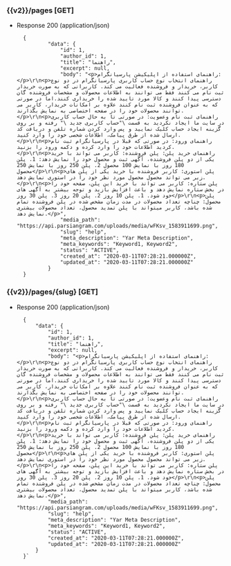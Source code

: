 ### {{v2}}/pages [GET]


+ Response 200 (application/json)

        {
                "data": {
                    "id": 1,
                    "author_id": 1,
                    "title": "راهنما",
                    "excerpt": null,
                    "body": "<p>راهنمای استفاده از اپلیکیشن پارسیانگرام:</p>\r\n<p>راهنمای انتخاب نوع حساب کاربری پارسیانگرام در دو نوع کاربر، خریدار و فروشنده فعالیت می کند. کاربرانی که به صورت خریدار ثبت نام می کنند فقط می توانند به اطلاعات محصولات و مشخصات فروشنده گان دسترسی پیدا کنند و کالا مورد تایید شده را خریداری کنند.اما در صورتی که به عنوان فروشنده ثبت نام کنند علاوه بر امکانات خریدار، کاربر می توانند محصولات خود را در صفحه اختصاصی به نمایش بگذارند.</p>\r\n<p>راهنمای ثبت نام وعضویت: در صورتی تا به حال حساب کاربری در سایت ما ایجاد نکردید به قسمت \"حساب کاربری جدید \" رفته و بر روی گزینه ایجاد حساب کلیک نمایید و پس وارد کردن شماره تلفن و دریافت کد ارسال شده از طرق پیامک، اطلاعات شخصی خود را وارد کنید.</p>\r\n<p>راهنمای ورود: در صورتی که قبلا در پارسیانگرام ثبت نام کردید اطلاعات خود را وارد کرده و دکمه ورود را بزنید.</p>\r\n<p>راهنمای خرید پلن: پلن فروشنده: کاربر می تواند با خرید یکی از دو پلن فروشنده، آگهی ثبت و محصول خود را نمایش دهد: 1. پلن 180 روز با نمایش 100 محصول 2. پلن 250 روز با نمایش 250 محصول</p>\r\n<p>پلن استوری: کاربر فروشنده با خرید یکی از پلن های زیر می تواند محصول محصول مورد نظر خود را در استوری نمایش دهد.</p>\r\n<p>پلن ستاره: کاربر می تواند با خرید این پلن، صفحه خود را در بخش ستاره نمایش دهد و باعث افزایش بازید و توجه بیشتر به آگهی های خود شود. 1. پلن 10 روز 2. پلن 20 روز 3. پلن 30 روز</p>\r\n<p>پلن محصول: چناچه تعداد محصولات در مدت زمان مشخص شده در پلن فروشنده تمام شده باشد، کاربر میتواند با پلن تمدید محصول، تعداد محصولات بیشتری نمایش دهد.</p>",
                    "media_path": "https://api.parsiangram.com/uploads/media/wFKsv_1583911699.png",
                    "slug": "help",
                    "meta_description": "Yar Meta Description",
                    "meta_keywords": "Keyword1, Keyword2",
                    "status": "ACTIVE",
                    "created_at": "2020-03-11T07:28:21.000000Z",
                    "updated_at": "2020-03-11T07:28:21.000000Z"
                }
        }



### {{v2}}/pages/{slug} [GET]


        
+ Response 200 (application/json)

        {
            "data": {
                "id": 1,
                "author_id": 1,
                "title": "راهنما",
                "excerpt": null,
                "body": "<p>راهنمای استفاده از اپلیکیشن پارسیانگرام:</p>\r\n<p>راهنمای انتخاب نوع حساب کاربری پارسیانگرام در دو نوع کاربر، خریدار و فروشنده فعالیت می کند. کاربرانی که به صورت خریدار ثبت نام می کنند فقط می توانند به اطلاعات محصولات و مشخصات فروشنده گان دسترسی پیدا کنند و کالا مورد تایید شده را خریداری کنند.اما در صورتی که به عنوان فروشنده ثبت نام کنند علاوه بر امکانات خریدار، کاربر می توانند محصولات خود را در صفحه اختصاصی به نمایش بگذارند.</p>\r\n<p>راهنمای ثبت نام وعضویت: در صورتی تا به حال حساب کاربری در سایت ما ایجاد نکردید به قسمت \"حساب کاربری جدید \" رفته و بر روی گزینه ایجاد حساب کلیک نمایید و پس وارد کردن شماره تلفن و دریافت کد ارسال شده از طرق پیامک، اطلاعات شخصی خود را وارد کنید.</p>\r\n<p>راهنمای ورود: در صورتی که قبلا در پارسیانگرام ثبت نام کردید اطلاعات خود را وارد کرده و دکمه ورود را بزنید.</p>\r\n<p>راهنمای خرید پلن: پلن فروشنده: کاربر می تواند با خرید یکی از دو پلن فروشنده، آگهی ثبت و محصول خود را نمایش دهد: 1. پلن 180 روز با نمایش 100 محصول 2. پلن 250 روز با نمایش 250 محصول</p>\r\n<p>پلن استوری: کاربر فروشنده با خرید یکی از پلن های زیر می تواند محصول محصول مورد نظر خود را در استوری نمایش دهد.</p>\r\n<p>پلن ستاره: کاربر می تواند با خرید این پلن، صفحه خود را در بخش ستاره نمایش دهد و باعث افزایش بازید و توجه بیشتر به آگهی های خود شود. 1. پلن 10 روز 2. پلن 20 روز 3. پلن 30 روز</p>\r\n<p>پلن محصول: چناچه تعداد محصولات در مدت زمان مشخص شده در پلن فروشنده تمام شده باشد، کاربر میتواند با پلن تمدید محصول، تعداد محصولات بیشتری نمایش دهد.</p>",
                "media_path": "https://api.parsiangram.com/uploads/media/wFKsv_1583911699.png",
                "slug": "help",
                "meta_description": "Yar Meta Description",
                "meta_keywords": "Keyword1, Keyword2",
                "status": "ACTIVE",
                "created_at": "2020-03-11T07:28:21.000000Z",
                "updated_at": "2020-03-11T07:28:21.000000Z"
            }
        }`
